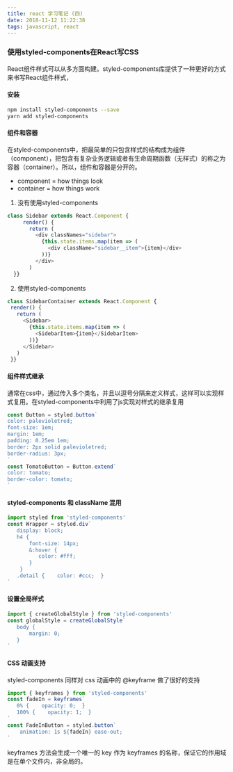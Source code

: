 ```yaml
---
title: react 学习笔记 (四)
date: 2018-11-12 11:22:38
tags: javascript, react
---
```


### 使用styled-components在React写CSS

React组件样式可以从多方面构建。styled-components库提供了一种更好的方式来书写React组件样式，

#### 安装
```bash
npm install styled-components --save
yarn add styled-components
```

#### 组件和容器
在styled-components中，把最简单的只包含样式的结构成为组件（component），把包含有复杂业务逻辑或者有生命周期函数（无样式）的称之为容器（container）。所以，组件和容器是分开的。
* component = how things look
* container = how things work

1. 没有使用styled-components
```js
class Sidebar extends React.Component {
     render() {
       return (
         <div classNames="sidebar">
           {this.state.items.map(item => (
             <div className="sidebar__item">{item}</div>
           ))}
         </div>
       )
  }}
 ```

 2. 使用styled-components
 
 ```js
 class SidebarContainer extends React.Component {
  render() {
    return (
      <Sidebar>
        {this.state.items.map(item => (
          <SidebarItem>{item}</SidebarItem>
        ))}
      </Sidebar>
    )
  }}
 ```

 #### 组件样式继承
 通常在css中，通过传入多个类名，并且以逗号分隔来定义样式，这样可以实现样式复用。在styled-components中利用了js实现对样式的继承复用
 ```js
 const Button = styled.button` 
 color: palevioletred; 
 font-size: 1em; 
 margin: 1em; 
 padding: 0.25em 1em; 
 border: 2px solid palevioletred; 
 border-radius: 3px;
`
const TomatoButton = Button.extend`  
 color: tomato; 
 border-color: tomato;
`
 ```

 #### styled-components 和 className 混用
 ```js
 import styled from 'styled-components'
const Wrapper = styled.div`
    display: block;
    h4 {
        font-size: 14px;
        &:hover { 
           color: #fff;
        } 
     } 
    .detail {    color: #ccc;  }
`
 ```

 #### 设置全局样式
 ```js
 import { createGlobalStyle } from 'styled-components'
 const globalStyle = createGlobalStyle`
    body { 
        margin: 0; 
    }
 `
 ```

 #### CSS 动画支持
 styled-components 同样对 css 动画中的 @keyframe 做了很好的支持
 ```js
 import { keyframes } from 'styled-components'
const fadeIn = keyframes` 
    0% {    opacity: 0;  } 
    100% {    opacity: 1;  }
`
const FadeInButton = styled.button`
    animation: 1s ${fadeIn} ease-out;
`
 ```
 keyframes 方法会生成一个唯一的 key 作为 keyframes 的名称，保证它的作用域是在单个文件内，非全局的。

